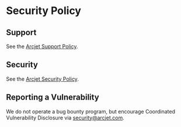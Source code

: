 # Security Policy

## Support

See the [Arcjet Support Policy][arcjet-support].

## Security

See the [Arcjet Security Policy][arcjet-security].

## Reporting a Vulnerability

We do not operate a bug bounty program, but encourage Coordinated Vulnerability
Disclosure via <security@arcjet.com>.

[arcjet-support]: https://docs.arcjet.com/support
[arcjet-security]: https://docs.arcjet.com/security
